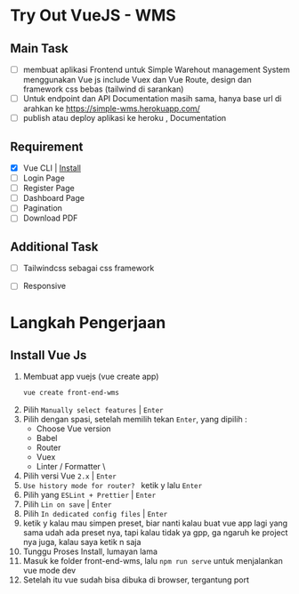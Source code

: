# Try Out VueJS - WMS
## Main Task
- [ ] membuat aplikasi Frontend untuk Simple Warehout management System menggunakan Vue js include Vuex dan Vue Route, design dan framework css bebas (tailwind di sarankan)
- [ ] Untuk endpoint dan API Documentation masih sama, hanya base url di arahkan ke https://simple-wms.herokuapp.com/
- [ ] publish atau deploy aplikasi ke heroku , Documentation

## Requirement
- [x] Vue CLI | [Install](https://cli.vuejs.org/guide/installation.html)
- [ ] Login Page
- [ ] Register Page
- [ ] Dashboard Page
- [ ] Pagination
- [ ] Download PDF

## Additional Task
- [ ] Tailwindcss sebagai css framework
- [ ] Responsive


# Langkah Pengerjaan
## Install Vue Js
1. Membuat app vuejs (vue create app)
    ```bash
    vue create front-end-wms
    ```
1. Pilih `Manually select features` | `Enter`
1. Pilih dengan spasi, setelah memilih tekan `Enter`, yang dipilih : 
    - Choose Vue version
    - Babel
    - Router
    - Vuex
    - Linter / Formatter \
1. Pilih versi Vue `2.x` | `Enter`
1. `Use history mode for router? ` ketik y lalu `Enter` 
1. Pilih yang `ESLint + Prettier` | `Enter`
1. Pilih `Lin on save` | `Enter`
1. Pilih `In dedicated config files` | `Enter`
1. ketik y kalau mau simpen preset, biar nanti kalau buat vue app lagi yang sama udah ada preset nya, tapi kalau tidak ya gpp, ga ngaruh ke project nya juga, kalau saya ketik n saja
1. Tunggu Proses Install, lumayan lama
1. Masuk ke folder front-end-wms, lalu `npm run serve` untuk menjalankan vue mode dev
1. Setelah itu vue sudah bisa dibuka di browser, tergantung port